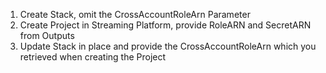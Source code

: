 1. Create Stack, omit the CrossAccountRoleArn Parameter
2. Create Project in Streaming Platform, provide RoleARN and SecretARN from Outputs
3. Update Stack in place and provide the CrossAccountRoleArn which you retrieved when creating the Project